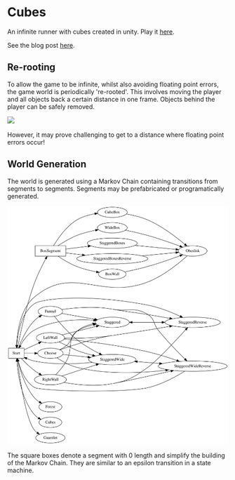# Cubes
An infinite runner with cubes created in unity. Play it [here](https://ryangibb.xyz/blog/cubes/play/).

See the blog post [here](https://ryangibb.xyz/blog/cubes/).

## Re-rooting

To allow the game to be infinite, whilst also avoiding floating point errors, the game world is periodically 're-rooted'. This involves moving the player and all objects back a certain distance in one frame. Objects behind the player can be safely removed.

![](cubes.gif)

However, it may prove challenging to get to a distance where floating point errors occur!

## World Generation

The world is generated using a Markov Chain containing transitions from segments to segments. Segments may be prefabricated or programatically generated.

![](MarkovChain/cubes_markov_chain.svg)

The square boxes denote a segment with 0 length and simplify the building of the Markov Chain.
They are similar to an epsilon transition in a state machine.

